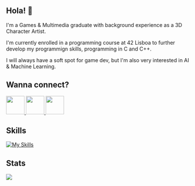 ## Hola! :full_moon_with_face:

I'm a Games & Multimedia graduate with background experience as a 3D Character Artist.

I'm currently enrolled in a programming course at 42 Lisboa to further develop my programmign skills, programming in C and C++.

I will always have a soft spot for game dev, but I'm also very interested in AI & Machine Learning.

## Wanna connect?

<a href="https://www.linkedin.com/in/bernardo-monico/">
    <img height="50" src="https://cdn2.iconfinder.com/data/icons/social-icon-3/512/social_style_3_in-306.png"/>
</a>  
<a href="https://www.instagram.com/ben.monico/">
    <img height="50" src="https://cdn2.iconfinder.com/data/icons/social-media-2285/512/1_Instagram_colored_svg_1-512.png"/>
</a>
<a href="mailto:bcmonico@gmail.com">
    <img height="50" src="https://cdn3.iconfinder.com/data/icons/logos-brands-3/24/logo_brand_brands_logos_gmail-256.png"/>
</a>  

## Skills
[![My Skills](https://skillicons.dev/icons?i=c,cpp,linux,git,bash,vscode)](https://skillicons.dev)

## Stats
<img align="center" src="https://github-readme-streak-stats.herokuapp.com/?user=ben-monico&theme=react"/> 

